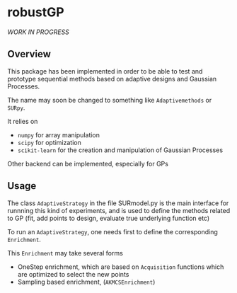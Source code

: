 # robustGP

*WORK IN PROGRESS*

## Overview

This package has been implemented in order to be able to test and prototype sequential methods based on adaptive designs and Gaussian Processes.

The name may soon be changed to something like `Adaptivemethods` or `SURpy`.

It relies on

- `numpy` for array manipulation
- `scipy` for optimization
- `scikit-learn` for the creation and manipulation of Gaussian Processes

Other backend can be implemented, especially for GPs

## Usage

The class `AdaptiveStrategy` in the file SURmodel.py is the main interface for runnning this kind of experiments, and is used to define the methods related to GP (fit, add points to design, evaluate true underlying function etc)

To run an `AdaptiveStrategy`, one needs first to define the corresponding `Enrichment`.

This `Enrichment` may take several forms

- OneStep enrichment, which are based on `Acquisition` functions which are optimized to select the new points
- Sampling based enrichment, (`AKMCSEnrichment`)

